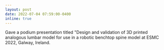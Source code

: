 ```yaml
---
layout: post
date: 2022-07-04 07:59:00-0400
inline: true
---
```


Gave a podium presentation titled "Design and validation of 3D printed analogous lumbar model for use in a robotic benchtop spine model at ESMC 2022, Galway, Ireland.

